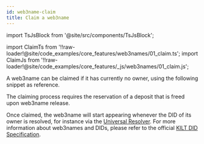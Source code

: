 ```yaml
---
id: web3name-claim
title: Claim a web3name
---
```


import TsJsBlock from '@site/src/components/TsJsBlock';

import ClaimTs from '!!raw-loader!@site/code_examples/core_features/web3names/01_claim.ts';
import ClaimJs from '!!raw-loader!@site/code_examples/core_features/_js/web3names/01_claim.js';

A web3name can be claimed if it has currently no owner, using the following snippet as reference.

<TsJsBlock tsSnippet={ClaimTs} jsSnippet={ClaimJs} />

The claiming process requires the reservation of a deposit that is freed upon web3name release.

Once claimed, the web3name will start appearing whenever the DID of its owner is resolved, for instance via the [Universal Resolver](https://dev.uniresolver.io/#did:kilt:4pZGzLSybfMsxB1DcpFNYmnqFv5QihbFb1zuSuuATqjRQv2g).
For more information about web3names and DIDs, please refer to the official [KILT DID Specification](https://github.com/KILTprotocol/spec-kilt-did/blob/main/README.md).
